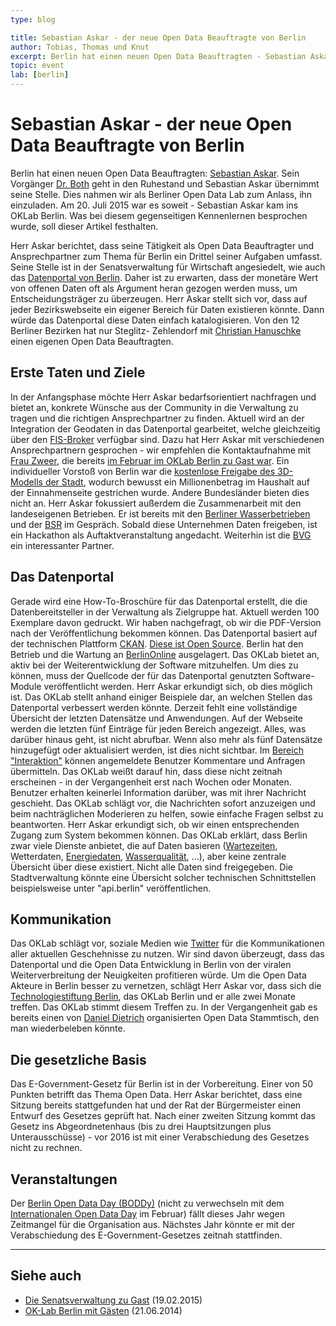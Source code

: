 ```yaml
---
type: blog

title: Sebastian Askar - der neue Open Data Beauftragte von Berlin
author: Tobias, Thomas und Knut
excerpt: Berlin hat einen neuen Open Data Beauftragten - Sebastian Askar. Sein Vorgänger Dr. Both geht in den Ruhestand und Sebastian Askar übernimmt seine Stelle. Dies nahmen wir als Berliner Open Data Lab zum Anlass, ihn einzuladen. Am 20. Juli 2015 war es soweit - Sebastian Askar kam ins OKLab Berlin. Was bei diesem gegenseitigen Kennenlernen besprochen wurde, soll dieser Artikel festhalten.
topic: event
lab: [berlin]
---
```


# Sebastian Askar - der neue Open Data Beauftragte von Berlin

Berlin hat einen neuen Open Data Beauftragten: [Sebastian Askar][sebastian-askar].
Sein Vorgänger [Dr. Both][oklab-mit-herrn-both] geht in den Ruhestand
und Sebastian Askar übernimmt seine Stelle. Dies nahmen wir als Berliner Open
Data Lab zum Anlass, ihn einzuladen. Am 20. Juli 2015 war es soweit - Sebastian
Askar kam ins OKLab Berlin. Was bei diesem gegenseitigen Kennenlernen besprochen
wurde, soll dieser Artikel festhalten.

Herr Askar berichtet, dass seine Tätigkeit als Open Data Beauftragter und
Ansprechpartner zum Thema für Berlin ein Drittel seiner Aufgaben umfasst. Seine Stelle ist
in der Senatsverwaltung für Wirtschaft angesiedelt, wie auch das
[Datenportal von Berlin][daten-berlin]. Daher ist zu erwarten, dass der monetäre Wert von
offenen Daten oft als Argument heran gezogen werden muss, um Entscheidungsträger
zu überzeugen. Herr Askar stellt sich vor, dass auf jeder Bezirkswebseite ein
eigener Bereich für Daten existieren könnte. Dann würde das Datenportal diese
Daten einfach katalogisieren. Von den 12 Berliner Bezirken hat nur Steglitz-
Zehlendorf mit [Christian Hanuschke][christian-hanuschke] einen eigenen Open Data Beauftragten.

## Erste Taten und Ziele

In der Anfangsphase möchte Herr Askar bedarfsorientiert nachfragen und bietet
an, konkrete Wünsche aus der Community in die Verwaltung zu tragen und die
richtigen Ansprechpartner zu finden. Aktuell wird an der Integration der
Geodaten in das Datenportal gearbeitet, welche gleichzeitig über den
[FIS-Broker][fis-broker] verfügbar sind. Dazu hat Herr Askar mit verschiedenen
Ansprechpartnern gesprochen - wir empfehlen die Kontaktaufnahme mit
[Frau Zweer][renate-zweer], die bereits
[im Februar im OKLab Berlin zu Gast war][die-senatsverwaltung-berlin-zu-gast].
Ein individueller Vorstoß von Berlin war die
[kostenlose Freigabe des 3D-Modells der Stadt][3d-modell-berlin-freigegeben],
wodurch bewusst ein Millionenbetrag im Haushalt auf der Einnahmenseite gestrichen
wurde. Andere Bundesländer bieten dies nicht an. Herr Askar fokussiert außerdem
die Zusammenarbeit mit den landeseigenen Betrieben. Er ist bereits mit den
[Berliner Wasserbetrieben][bwb] und der [BSR][bsr] im Gespräch. Sobald diese
Unternehmen Daten freigeben, ist ein Hackathon als Auftaktveranstaltung
angedacht. Weiterhin ist die [BVG][bvg] ein interessanter Partner.

## Das Datenportal

Gerade wird eine How-To-Broschüre für das Datenportal erstellt, die die
Datenbereitsteller in der Verwaltung als Zielgruppe hat. Aktuell werden 100
Exemplare davon gedruckt. Wir haben nachgefragt, ob wir die PDF-Version nach der
Veröffentlichung bekommen können. Das Datenportal basiert auf der technischen
Plattform [CKAN][ckan]. [Diese ist Open Source][ckan-sources]. Berlin hat den
Betrieb und die Wartung an [BerlinOnline][berlin-online] ausgelagert. Das OKLab
bietet an, aktiv bei der Weiterentwicklung der Software mitzuhelfen. Um dies zu
können, muss der Quellcode der für das Datenportal genutzten Software-Module
veröffentlicht werden. Herr Askar erkundigt sich, ob dies möglich ist. Das OKLab
stellt anhand einiger Beispiele dar, an welchen Stellen das Datenportal
verbessert werden könnte. Derzeit fehlt eine vollständige Übersicht der letzten
Datensätze und Anwendungen. Auf der Webseite werden die letzten fünf Einträge
für jeden Bereich angezeigt. Alles, was darüber hinaus geht, ist nicht abrufbar.
Wenn also mehr als fünf Datensätze hinzugefügt oder aktualisiert werden, ist
dies nicht sichtbar. Im [Bereich "Interaktion"][daten-berlin-interaktion] können
angemeldete Benutzer Kommentare und Anfragen übermitteln. Das OKLab weißt darauf
hin, dass diese nicht zeitnah erscheinen - in der Vergangenheit erst nach Wochen
oder Monaten. Benutzer erhalten keinerlei Information darüber, was mit ihrer
Nachricht geschieht. Das OKLab schlägt vor, die Nachrichten sofort anzuzeigen
und beim nachträglichen Moderieren zu helfen, sowie einfache Fragen selbst zu
beantworten. Herr Askar erkundigt sich, ob wir einen entsprechenden Zugang zum
System bekommen können. Das OKLab erklärt, dass Berlin zwar viele Dienste
anbietet, die auf Daten basieren ([Wartezeiten][service-app], Wetterdaten,
[Energiedaten][netzdaten-berlin], [Wasserqualität][badestellen-wasserqualitaet],
...), aber keine zentrale Übersicht über diese existiert. Nicht alle Daten sind
freigegeben. Die Stadtverwaltung könnte eine Übersicht solcher technischen
Schnittstellen beispielsweise unter "api.berlin" veröffentlichen.

## Kommunikation

Das OKLab schlägt vor, soziale Medien wie [Twitter][twitter] für die
Kommunikationen aller aktuellen Geschehnisse zu nutzen. Wir sind davon
überzeugt, dass das Datenportal und die Open Data Entwicklung in Berlin von der
viralen Weiterverbreitung der Neuigkeiten profitieren würde. Um die Open Data
Akteure in Berlin besser zu vernetzen, schlägt Herr Askar vor, dass sich die
[Technologiestiftung Berlin][technologiestiftung-berlin], das OKLab Berlin und
er alle zwei Monate treffen. Das OKLab stimmt diesem Treffen zu. In der
Vergangenheit gab es bereits einen von [Daniel Dietrich][daniel-dietrich-twitter]
organisierten Open Data Stammtisch, den man wiederbeleben könnte.

## Die gesetzliche Basis

Das E-Government-Gesetz für Berlin ist in der Vorbereitung. Einer von 50 Punkten
betrifft das Thema Open Data. Herr Askar berichtet, dass eine Sitzung bereits
stattgefunden hat und der Rat der Bürgermeister einen Entwurf des Gesetzes
geprüft hat. Nach einer zweiten Sitzung kommt das Gesetz ins Abgeordnetenhaus
(bis zu drei Hauptsitzungen plus Unterausschüsse) - vor 2016 ist mit einer
Verabschiedung des Gesetzes nicht zu rechnen.

## Veranstaltungen

Der [Berlin Open Data Day (BODDy)][boddy] (nicht zu verwechseln mit dem
[Internationalen Open Data Day][internationaler-open-data-day] im Februar) fällt
dieses Jahr wegen Zeitmangel für die Organisation aus. Nächstes Jahr könnte er
mit der Verabschiedung des E-Government-Gesetzes zeitnah stattfinden.


---

## Siehe auch

* [Die Senatsverwaltung zu Gast][die-senatsverwaltung-berlin-zu-gast] (19.02.2015)
* [OK-Lab Berlin mit Gästen][oklab-mit-herrn-both] (21.06.2014)



[sebastian-askar]: http://www.berlin.de/projektzukunft/wir-ueber-uns/ansprechpartner/
[oklab-mit-herrn-both]: /blog/OK-Lab-mit-Herrn-Both/
[renate-zweer]: http://www.stadtentwicklung.berlin.de/geoinformation/fis-broker/de/kontakt.shtml
[fis-broker]: http://www.stadtentwicklung.berlin.de/geoinformation/fis-broker/
[daten-berlin]: http://daten.berlin.de
[die-senatsverwaltung-berlin-zu-gast]: /blog/die-senatsverwaltung-berlin-zu-gast/
[3d-modell-berlin-freigegeben]: http://daten.berlin.de/interaktion/artikel/berlin-3d-stadtmodell-als-open-data
[bwb]: http://www.bwb.de
[bsr]: http://www.bsr.de
[bvg]: http://www.bvg.de
[ckan]: http://ckan.org
[ckan-sources]: https://github.com/ckan/ckan
[berlin-online]: https://www.berlinonline.net
[daten-berlin-interaktion]: http://daten.berlin.de/interaktion
[service-app]: http://service.berlin.de/app/
[netzdaten-berlin]: http://www.netzdaten-berlin.de
[badestellen-wasserqualitaet]: http://daten.berlin.de/datensaetze/liste-der-badestellen-badegew%C3%A4sserqualit%C3%A4t
[twitter]: http://twitter.com
[technologiestiftung-berlin]: https://www.technologiestiftung-berlin.de
[daniel-dietrich-twitter]: https://twitter.com/ddie
[boddy]: http://berlin.opendataday.de
[internationaler-open-data-day]: /blog/open-data-day-de
[christian-hanuschke]: http://www.stadtrand-nachrichten.de/wordpress/das-unbekannte-bezirksamt-christian-hanuschke-herrscht-als-internetbauftragter-uber-imperia-9/
